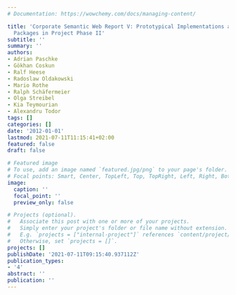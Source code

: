 ```yaml
---
# Documentation: https://wowchemy.com/docs/managing-content/

title: 'Corporate Semantic Web Report V: Prototypical Implementations and Working
  Packages in Project Phase II'
subtitle: ''
summary: ''
authors:
- Adrian Paschke
- Gökhan Coskun
- Ralf Heese
- Radoslaw Oldakowski
- Mario Rothe
- Ralph Schäfermeier
- Olga Streibel
- Kia Teymourian
- Alexandru Todor
tags: []
categories: []
date: '2012-01-01'
lastmod: 2021-07-11T11:15:41+02:00
featured: false
draft: false

# Featured image
# To use, add an image named `featured.jpg/png` to your page's folder.
# Focal points: Smart, Center, TopLeft, Top, TopRight, Left, Right, BottomLeft, Bottom, BottomRight.
image:
  caption: ''
  focal_point: ''
  preview_only: false

# Projects (optional).
#   Associate this post with one or more of your projects.
#   Simply enter your project's folder or file name without extension.
#   E.g. `projects = ["internal-project"]` references `content/project/deep-learning/index.md`.
#   Otherwise, set `projects = []`.
projects: []
publishDate: '2021-07-11T09:15:40.937112Z'
publication_types:
- '4'
abstract: ''
publication: ''
---
```

